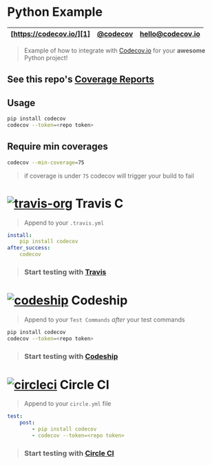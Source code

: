 Python Example
=======
| [https://codecov.io/][1] | [@codecov][2] | [hello@codecov.io][3] |
| ------------------------ | ------------- | --------------------- |

> Example of how to integrate with [Codecov.io][1] for your **awesome** Python project!

## See this repo's [Coverage Reports][4]


## Usage

```sh
pip install codecov
codecov --token=<repo token>
```

## Require min coverages
```sh
codecov --min-coverage=75
```
> if coverage is under `75` codecov will trigger your build to fail

# [![travis-org](https://avatars2.githubusercontent.com/u/639823?v=2&s=50)](https://travis-ci.org) Travis C
> Append to your `.travis.yml`

```yml
install:
    pip install codecov
after_success:
    codecov
```

> ### Start testing with [Travis](https://travis-ci.org/)

# [![codeship](https://avatars1.githubusercontent.com/u/2988541?v=2&s=50)](https://codeship.io/) Codeship
> Append to your `Test Commands` *after* your test commands

```sh
pip install codecov
codecov --token=<repo token>
```

> ### Start testing with [Codeship](https://codeship.io/)


# [![circleci](https://avatars0.githubusercontent.com/u/1231870?v=2&s=50)](https://circleci.com/) Circle CI
> Append to your `circle.yml` file

```yml
test:
    post:
        - pip install codecov
        - codecov --token=<repo token>
```
> ### Start testing with [Circle CI](https://circleci.com/)




[1]: https://codecov.io/
[2]: https://twitter.com/codecov
[3]: mailto:hello@codecov.io
[4]: https://codecov.io/github/codecov/example-python
